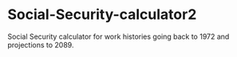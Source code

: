 # Social-Security-calculator2
Social Security calculator for work histories going back to 1972 and projections to 2089.
